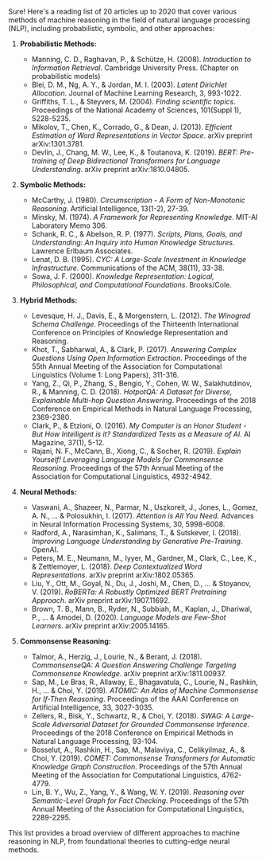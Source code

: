 Sure! Here's a reading list of 20 articles up to 2020 that cover various methods of machine reasoning in the field of natural language processing (NLP), including probabilistic, symbolic, and other approaches:

1. **Probabilistic Methods:**
   - Manning, C. D., Raghavan, P., & Schütze, H. (2008). *Introduction to Information Retrieval*. Cambridge University Press. (Chapter on probabilistic models)
   - Blei, D. M., Ng, A. Y., & Jordan, M. I. (2003). *Latent Dirichlet Allocation*. Journal of Machine Learning Research, 3, 993-1022.
   - Griffiths, T. L., & Steyvers, M. (2004). *Finding scientific topics*. Proceedings of the National Academy of Sciences, 101(Suppl 1), 5228-5235.
   - Mikolov, T., Chen, K., Corrado, G., & Dean, J. (2013). *Efficient Estimation of Word Representations in Vector Space*. arXiv preprint arXiv:1301.3781.
   - Devlin, J., Chang, M. W., Lee, K., & Toutanova, K. (2019). *BERT: Pre-training of Deep Bidirectional Transformers for Language Understanding*. arXiv preprint arXiv:1810.04805.

2. **Symbolic Methods:**
   - McCarthy, J. (1980). *Circumscription - A Form of Non-Monotonic Reasoning*. Artificial Intelligence, 13(1-2), 27-39.
   - Minsky, M. (1974). *A Framework for Representing Knowledge*. MIT-AI Laboratory Memo 306.
   - Schank, R. C., & Abelson, R. P. (1977). *Scripts, Plans, Goals, and Understanding: An Inquiry into Human Knowledge Structures*. Lawrence Erlbaum Associates.
   - Lenat, D. B. (1995). *CYC: A Large-Scale Investment in Knowledge Infrastructure*. Communications of the ACM, 38(11), 33-38.
   - Sowa, J. F. (2000). *Knowledge Representation: Logical, Philosophical, and Computational Foundations*. Brooks/Cole.

3. **Hybrid Methods:**
   - Levesque, H. J., Davis, E., & Morgenstern, L. (2012). *The Winograd Schema Challenge*. Proceedings of the Thirteenth International Conference on Principles of Knowledge Representation and Reasoning.
   - Khot, T., Sabharwal, A., & Clark, P. (2017). *Answering Complex Questions Using Open Information Extraction*. Proceedings of the 55th Annual Meeting of the Association for Computational Linguistics (Volume 1: Long Papers), 311-316.
   - Yang, Z., Qi, P., Zhang, S., Bengio, Y., Cohen, W. W., Salakhutdinov, R., & Manning, C. D. (2018). *HotpotQA: A Dataset for Diverse, Explainable Multi-hop Question Answering*. Proceedings of the 2018 Conference on Empirical Methods in Natural Language Processing, 2369-2380.
   - Clark, P., & Etzioni, O. (2016). *My Computer is an Honor Student - But How Intelligent is it? Standardized Tests as a Measure of AI*. AI Magazine, 37(1), 5-12.
   - Rajani, N. F., McCann, B., Xiong, C., & Socher, R. (2019). *Explain Yourself! Leveraging Language Models for Commonsense Reasoning*. Proceedings of the 57th Annual Meeting of the Association for Computational Linguistics, 4932-4942.

4. **Neural Methods:**
   - Vaswani, A., Shazeer, N., Parmar, N., Uszkoreit, J., Jones, L., Gomez, A. N., ... & Polosukhin, I. (2017). *Attention is All You Need*. Advances in Neural Information Processing Systems, 30, 5998-6008.
   - Radford, A., Narasimhan, K., Salimans, T., & Sutskever, I. (2018). *Improving Language Understanding by Generative Pre-Training*. OpenAI.
   - Peters, M. E., Neumann, M., Iyyer, M., Gardner, M., Clark, C., Lee, K., & Zettlemoyer, L. (2018). *Deep Contextualized Word Representations*. arXiv preprint arXiv:1802.05365.
   - Liu, Y., Ott, M., Goyal, N., Du, J., Joshi, M., Chen, D., ... & Stoyanov, V. (2019). *RoBERTa: A Robustly Optimized BERT Pretraining Approach*. arXiv preprint arXiv:1907.11692.
   - Brown, T. B., Mann, B., Ryder, N., Subbiah, M., Kaplan, J., Dhariwal, P., ... & Amodei, D. (2020). *Language Models are Few-Shot Learners*. arXiv preprint arXiv:2005.14165.

5. **Commonsense Reasoning:**
   - Talmor, A., Herzig, J., Lourie, N., & Berant, J. (2018). *CommonsenseQA: A Question Answering Challenge Targeting Commonsense Knowledge*. arXiv preprint arXiv:1811.00937.
   - Sap, M., Le Bras, R., Allaway, E., Bhagavatula, C., Lourie, N., Rashkin, H., ... & Choi, Y. (2019). *ATOMIC: An Atlas of Machine Commonsense for If-Then Reasoning*. Proceedings of the AAAI Conference on Artificial Intelligence, 33, 3027-3035.
   - Zellers, R., Bisk, Y., Schwartz, R., & Choi, Y. (2018). *SWAG: A Large-Scale Adversarial Dataset for Grounded Commonsense Inference*. Proceedings of the 2018 Conference on Empirical Methods in Natural Language Processing, 93-104.
   - Bosselut, A., Rashkin, H., Sap, M., Malaviya, C., Celikyilmaz, A., & Choi, Y. (2019). *COMET: Commonsense Transformers for Automatic Knowledge Graph Construction*. Proceedings of the 57th Annual Meeting of the Association for Computational Linguistics, 4762-4779.
   - Lin, B. Y., Wu, Z., Yang, Y., & Wang, W. Y. (2019). *Reasoning over Semantic-Level Graph for Fact Checking*. Proceedings of the 57th Annual Meeting of the Association for Computational Linguistics, 2289-2295.

This list provides a broad overview of different approaches to machine reasoning in NLP, from foundational theories to cutting-edge neural methods.
